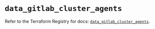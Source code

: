 # `data_gitlab_cluster_agents`

Refer to the Terraform Registry for docs: [`data_gitlab_cluster_agents`](https://registry.terraform.io/providers/gitlabhq/gitlab/18.1.1/docs/data-sources/cluster_agents).
